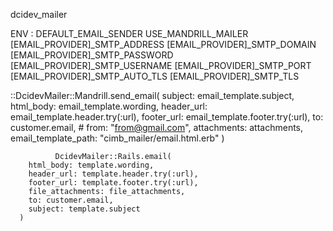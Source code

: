 dcidev_mailer

ENV : 
DEFAULT_EMAIL_SENDER
USE_MANDRILL_MAILER
[EMAIL_PROVIDER]_SMTP_ADDRESS
[EMAIL_PROVIDER]_SMTP_DOMAIN
[EMAIL_PROVIDER]_SMTP_PASSWORD
[EMAIL_PROVIDER]_SMTP_USERNAME
[EMAIL_PROVIDER]_SMTP_PORT
[EMAIL_PROVIDER]_SMTP_AUTO_TLS
[EMAIL_PROVIDER]_SMTP_TLS


::DcidevMailer::Mandrill.send_email(
          subject: email_template.subject,
          html_body: email_template.wording,
          header_url: email_template.header.try(:url),
          footer_url: email_template.footer.try(:url),
          to: customer.email,
          # from: "from@gmail.com",
          attachments: attachments,
          email_template_path: "cimb_mailer/email.html.erb"
        )
        
        
              DcidevMailer::Rails.email(
        html_body: template.wording,
        header_url: template.header.try(:url),
        footer_url: template.footer.try(:url),
        file_attachments: file_attachments,
        to: customer.email,
        subject: template.subject
      )
